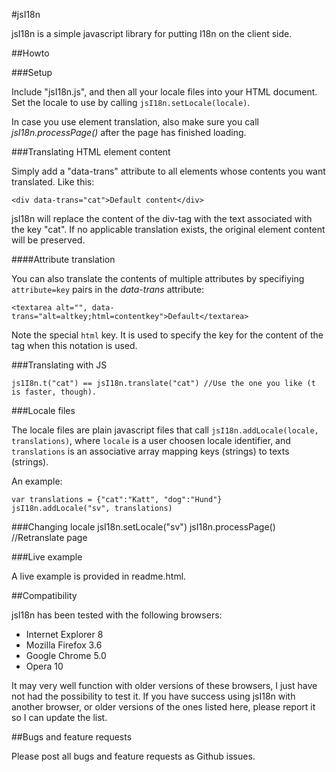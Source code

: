 #jsI18n

jsI18n is a simple javascript library for putting I18n on the client side.

##Howto

###Setup

Include "jsI18n.js", and then all your locale files into your HTML document.
Set the locale to use by calling `jsI18n.setLocale(locale)`.

In case you use element translation, also make sure you call 
*jsI18n.processPage()* after the page has finished loading.

###Translating HTML element content

Simply add a "data-trans" attribute to all elements whose contents
you want translated. Like this:

    <div data-trans="cat">Default content</div>

jsI18n will replace the content of the div-tag with the text associated 
with the key "cat". If no applicable translation exists, the original 
element content will be preserved.

####Attribute translation

You can also translate the contents of multiple attributes by specifiying
`attribute=key` pairs in the *data-trans* attribute:

    <textarea alt="", data-trans="alt=altkey;html=contentkey">Default</textarea>

Note the special `html` key. It is used to specify the key for the content of
the tag when this notation is used.

###Translating with JS

    js1I8n.t("cat") == jsI18n.translate("cat") //Use the one you like (t is faster, though).

###Locale files

The locale files are plain javascript files that call 
`jsI18n.addLocale(locale, translations)`, where `locale`
is a user choosen locale identifier, and `translations`
is an associative array mapping keys (strings) to texts (strings).

An example:

    var translations = {"cat":"Katt", "dog":"Hund"}
    jsI18n.addLocale("sv", translations)

###Changing locale
    jsI18n.setLocale("sv")
    jsI18n.processPage() //Retranslate page

###Live example

A live example is provided in readme.html.

##Compatibility

jsI18n has been tested with the following browsers:

* Internet Explorer 8
* Mozilla Firefox 3.6
* Google Chrome 5.0
* Opera 10

It may very well function with older versions of these browsers, I just 
have not had the possibility to test it. If you have success using jsI18n
with another browser, or older versions of the ones listed here, please
report it so I can update the list.

##Bugs and feature requests

Please post all bugs and feature requests as Github issues.
